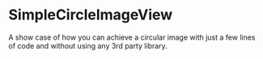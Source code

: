 # SimpleCircleImageView
A show case of how you can achieve a circular image with just a few lines of code and without using any 3rd party library.
